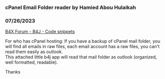 ### cPanel Email Folder reader by Hamied Abou Hulaikah
### 07/26/2023
[B4X Forum - B4J - Code snippets](https://www.b4x.com/android/forum/threads/149221/)

For who has cPanel hosting: If you have a backup of cPanel mail folder, you will find all emails in raw files, each email account has a raw files, you can't read them easily as outlook.  
This attached little b4j app will read that mail folder as outlook (organized, well formatted, readable).  
  
Thanks